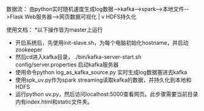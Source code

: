 数据流：
由python实时随机速度生成log数据——>kafka——>spark-->本地文件-->Flask Web服务器-->网页数据可视化
                                        |
                                        v
                                    HDFS持久化


使用文档：
*以下操作皆为master上运行

- 开启系统后，先使用init-slave.sh，为每个电脑初始化hostname，并启动zookeeper
- 然后cd进入kafka目录， ./bin/kafka-server-start.sh config/server.properties 启动kafka服务器
- 使用命令python log_as_kafka_source.py 实时生成log数据塞进去kafka
- 使用spk_uv.py作为spark streaming读取kafka的数据，并持久化到本地和HDFS
- 运行python uv.py，然后访问localhost:5000查看网页。此步骤需要当前目录内有index.html和static文件夹。